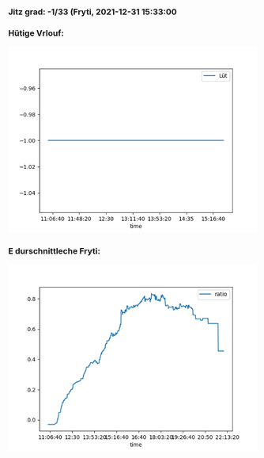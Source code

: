 ### Jitz grad: -1/33 (Fryti, 2021-12-31 15:33:00

### Hütige Vrlouf:
![Graph](Today.png)

### E durschnittleche Fryti:
![Graph](Fryti.png)